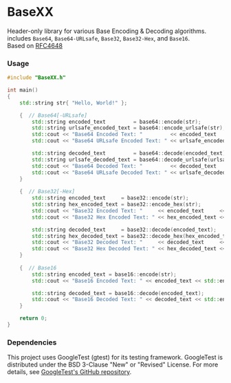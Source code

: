 # BaseXX
Header-only library for various Base Encoding & Decoding algorithms.  
includes `Base64`, `Base64-URLsafe`, `Base32`, `Base32-Hex`, and `Base16`.  
Based on [RFC4648](https://datatracker.ietf.org/doc/html/rfc4648)

### Usage
```cpp
#include "BaseXX.h"

int main()
{
    std::string str{ "Hello, World!" };

    {  // Base64[-URLsafe]
        std::string encoded_text         = base64::encode(str);
        std::string urlsafe_encoded_text = base64::encode_urlsafe(str);
        std::cout << "Base64 Encoded Text: "         << encoded_text         << std::endl;
        std::cout << "Base64 URLsafe Encoded Text: " << urlsafe_encoded_text << std::endl;

        std::string decoded_text         = base64::decode(encoded_text);
        std::string urlsafe_decoded_text = base64::decode_urlsafe(urlsafe_encoded_text);
        std::cout << "Base64 Decoded Text: "         << decoded_text         << std::endl;
        std::cout << "Base64 URLsafe Decoded Text: " << urlsafe_decoded_text << std::endl;
    }
    
    {  // Base32[-Hex]
        std::string encoded_text     = base32::encode(str);
        std::string hex_encoded_text = base32::encode_hex(str);
        std::cout << "Base32 Encoded Text: "     << encoded_text     << std::endl;
        std::cout << "Base32 Hex Encoded Text: " << hex_encoded_text << std::endl;

        std::string decoded_text     = base32::decode(encoded_text);
        std::string hex_decoded_text = base32::decode_hex(hex_encoded_text);
        std::cout << "Base32 Decoded Text: "     << decoded_text     << std::endl;
        std::cout << "Base32 Hex Decoded Text: " << hex_decoded_text << std::endl;
    }
    
    {  // Base16
        std::string encoded_text = base16::encode(str);
        std::cout << "Base16 Encoded Text: " << encoded_text << std::endl;

        std::string decoded_text = base16::decode(encoded_text);
        std::cout << "Base16 Decoded Text: " << decoded_text << std::endl;
    }

    return 0;
}
```

### Dependencies
This project uses GoogleTest (gtest) for its testing framework. GoogleTest is distributed under the BSD 3-Clause "New" or "Revised" License. For more details, see [GoogleTest's GitHub repository](https://github.com/google/googletest).
